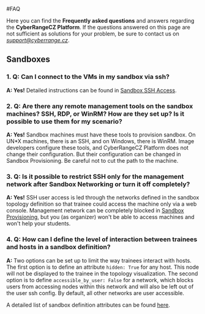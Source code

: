#FAQ

Here you can find the **Frequently asked questions** and answers regarding the **CyberRangeCZ Platform**. If the questions answered on this page are not sufficient as solutions for your problem, be sure to contact us on *support@cyberrange.cz*.

<!--
## Deployment
###  1. **Q:** Placeholder
**A: placeholder**
-->

## Sandboxes
### 1. **Q:** Can I connect to the VMs in my sandbox via ssh?
**A: Yes!** Detailed instructions can be found in [Sandbox SSH Access](./user-guide-advanced/sandboxes/sandbox-access.md).

### 2. **Q:** Are there any remote management tools on the sandbox machines? SSH, RDP, or WinRM? How are they set up? Is it possible to use them for my scenario?

**A: Yes!** Sandbox machines must have these tools to provision sandbox. On UN*X machines, there is an SSH, and on Windows, there is WinRM. Image developers configure these tools, and CyberRangeCZ Platform does not change their configuration. But their configuration can be changed in Sandbox Provisioning. Be careful not to cut the path to the machine.

### 3. **Q:** Is it possible to restrict SSH only for the management network after Sandbox Networking or turn it off completely?
**A: Yes!** SSH user access is led through the networks defined in the sandbox topology definition so that trainee could access the machine only via a web console. Management network can be completely blocked in [Sandbox Provisioning](./user-guide-advanced/sandboxes/sandbox-provisioning.md), but you (as organizer) won't be able to access machines and won't help your students.

### 4. **Q:** How can I define the level of interaction between trainees and hosts in a sandbox definition?
**A:** Two options can be set up to limit the way trainees interact with hosts. The first option is to define an attribute `hidden: True` for any host. This node will not be displayed to the trainee in the topology visualization. The second option is to define `accessible_by_user: False` for a network, which blocks users from accessing nodes within this network and will also be left out of the user ssh config. By default, all other networks are user accessible.

A detailed list of sandbox definition attributes can be found [here](./user-guide-advanced/sandboxes/topology-definition.md).

<!--
## Trainings
### 1. **Q:** Placeholder
**A: placeholder**
-->
